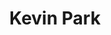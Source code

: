 ---
title: Kevin Park
name: Kevin Park
name-sort: Park, Kevin
totals:
- event: Brier
  games: 64
  wins: 43
  losses: 21
  inturn-total: 532
  inturn-percent: 82
  outturn-total: 648
  outturn-percent: 82
  draw-total: 467
  draw-percent: 79
  takeout-total: 713
  takeout-percent: 84
  shots-total: 1180
  shots-percent: 82
- event: Trials (Men)
  games: 25
  wins: 8
  losses: 17
  inturn-total: 218
  inturn-percent: 77
  outturn-total: 246
  outturn-percent: 78
  draw-total: 203
  draw-percent: 72
  takeout-total: 261
  takeout-percent: 82
  shots-total: 464
  shots-percent: 77
years:
- year: 1991
  event: Brier
  team: AB
  position: Third
  games: 13
  wins: 10
  losses: 3
  inturn-total: 128
  inturn-percent: 88
  outturn-total: 119
  outturn-percent: 80
  draw-total: 75
  draw-percent: 77
  takeout-total: 172
  takeout-percent: 88
  shots-total: 247
  shots-percent: 85
- year: 1992
  event: Brier
  team: AB
  position: Third
  games: 12
  wins: 8
  losses: 4
  inturn-total: 119
  inturn-percent: 77
  outturn-total: 109
  outturn-percent: 84
  draw-total: 114
  draw-percent: 80
  takeout-total: 114
  takeout-percent: 81
  shots-total: 228
  shots-percent: 80
- year: 1995
  event: Brier
  team: AB
  position: Third
  games: 13
  wins: 8
  losses: 5
  inturn-total: 113
  inturn-percent: 81
  outturn-total: 118
  outturn-percent: 75
  draw-total: 85
  draw-percent: 74
  takeout-total: 146
  takeout-percent: 80
  shots-total: 231
  shots-percent: 78
- year: 2009
  event: Brier
  team: MB
  position: Third
  games: 15
  wins: 10
  losses: 5
  inturn-total: 98
  inturn-percent: 77
  outturn-total: 178
  outturn-percent: 87
  draw-total: 91
  draw-percent: 78
  takeout-total: 185
  takeout-percent: 86
  shots-total: 276
  shots-percent: 84
- year: 2010
  event: Brier
  team: MB
  position: Third
  games: 11
  wins: 7
  losses: 4
  inturn-total: 74
  inturn-percent: 86
  outturn-total: 124
  outturn-percent: 82
  draw-total: 102
  draw-percent: 83
  takeout-total: 96
  takeout-percent: 84
  shots-total: 198
  shots-percent: 84
- year: 1997
  event: Trials (Men)
  team: PAR
  position: Fourth
  games: 9
  wins: 1
  losses: 8
  inturn-total: 90
  inturn-percent: 74
  outturn-total: 72
  outturn-percent: 73
  draw-total: 74
  draw-percent: 66
  takeout-total: 88
  takeout-percent: 80
  shots-total: 162
  shots-percent: 73
- year: 2001
  event: Trials (Men)
  team: PAR
  position: Third
  games: 4
  wins: 1
  losses: 3
  inturn-total: 36
  inturn-percent: 72
  outturn-total: 38
  outturn-percent: 63
  draw-total: 45
  draw-percent: 64
  takeout-total: 29
  takeout-percent: 73
  shots-total: 74
  shots-percent: 68
- year: 2001
  event: Trials (Men)
  team: PAR
  position: Fourth
  games: 4
  wins: 1
  losses: 3
  inturn-total: 36
  inturn-percent: 80
  outturn-total: 36
  outturn-percent: 78
  draw-total: 29
  draw-percent: 76
  takeout-total: 43
  takeout-percent: 81
  shots-total: 72
  shots-percent: 79
- year: 2001
  event: Trials (Men)
  team: Totals
  games: 8
  wins: 2
  losses: 6
  inturn-total: 72
  inturn-percent: 76
  outturn-total: 74
  outturn-percent: 70
  draw-total: 74
  draw-percent: 69
  takeout-total: 72
  takeout-percent: 78
  shots-total: 146
  shots-percent: 73
- year: 2009
  event: Trials (Men)
  team: STOU
  position: Third
  games: 8
  wins: 5
  losses: 3
  inturn-total: 56
  inturn-percent: 83
  outturn-total: 100
  outturn-percent: 87
  draw-total: 55
  draw-percent: 85
  takeout-total: 101
  takeout-percent: 85
  shots-total: 156
  shots-percent: 85
vs:
- Abel, Clinton
- Adams, Brian
- Adams, Kevin
- Allan, John
- Anderson, Chris
- Andrews, Robert
- Armstrong, Jim
- Armstrong, Mark
- Bentley, Dan
- Bentley, Darren
- Biron, Louis
- Bitz, Scott
- Boland, John
- Bryant, Doug
- Buck, Wyatt
- Burgess, Craig
- Burtnyk, Kerry
- Butler, Mark
- Butler, Mike
- Butler, Ted
- Campbell, Robert
- Carey, Dan
- Carter, Andrew
- Case, Peter
- Champion, Kevin
- Charteris, Wayne
- Chorostkowski, Brad
- Clarke, Dave
- Coady, Mike
- Collin, Simon
- Collison, Brian
- Corner, Peter
- Coster, Dave
- Crete, Martin
- Crowell, Phil
- Cunningham, Geoff
- Dacey, Mark
- Elkin, Derek
- Feldman, Alfred
- Fenton, Keith
- Fitzherbert, Brad
- Fitzner-LeBlanc, Ian
- Flaxey, Caleb
- Florence, Malcolm
- Folk, Rick
- Fowler, Ed
- Foy, Sandy
- Fry, Ryan
- Gagnon, Jean
- Gagnon, Steeve
- Gallant, Peter
- Gavin, Martin
- Geall, Sean
- Gibson, Andrew
- Gionest, Francois
- Goss, Glenn
- Granchelli, Kris
- Grattan, James
- Gretzinger, Bert
- Grundy, John
- Gudereit, Kerry
- Gushue, Brad
- Hackner, Al
- Haines, Chuck
- Harnden, E.J.
- Harnden, Ryan
- Harris, Tom
- Harrison, Neil
- Hart, Richard
- Harvey, Paul
- Hebert, Ben
- Hebert, Brad
- Heidt, Brad
- Henderson, Jeffrey
- Henderson, Scott
- Hicke, Dean
- Howard, Glenn
- Howard, Russ
- Howard, Steven
- Iverson, Dave
- Jacobs, Brad
- Jakubo, Mike
- Jenkins, Bill
- Jones, Dave
- Jordison, Joel
- Kawaja, John
- Kennedy, Marc
- Kennedy, Mike
- Kent, Gerry
- Kieley, Phil
- Koe, Jamie
- Koe, Kevin
- Korab, Jamie
- Korte, Bruce
- Korte, Roger
- Lafleur, Andre
- Laing, Brent
- Lang, Rick
- Lappalainen, Art
- LeCocq, Vance
- Lemery, Dan
- Lohnes, Bruce
- MacDonald, Blake
- MacDonald, Rod
- MacFadyen, Bill
- MacFadyen, Ted
- MacLean, Rob
- MacLean, Stuart
- MacPherson, Brad
- MacPherson, Bryan
- Markowsky, Rob
- Martin, Kevin
- Mayne, Dave
- McCusker, Brian
- McHargue, Ken
- McKee, Darrell
- Meakin, Rob
- Menard, Jean-Michel
- Middaugh, Wayne
- Mimeault, Bernard
- Mimeault, Greg
- Mitchell, Gary
- Monkman, Greg
- Morris, John
- Moss, Steve
- Neufeld, Chris
- Nichols, Mark
- Novakowski, Bob
- Odian, Scott
- Odishaw, Grant
- Olson, Mark-2
- Ormbsy, Dan
- Orme, Tyler
- O'Rourke, Mark
- Ouimet, Luc
- Patriquin, Chuck
- Peddigrew, Ken
- Perozak, Brian
- Perron, Rick
- Perroud, Pat
- Peters, Vic
- Pierce, Brent
- Pineau, Larry
- Power, Joe
- Ravndal, Clayton
- Recksiedler, Kevin
- Reddick, Don
- Reid, Serge
- Richard, Gerry
- Richard, Jeff
- Robinson, Andrew
- Rudd, Don
- Ryan, Jeff
- Ryan, Pat
- Rycroft, Carter
- Savill, Craig
- Schmidt, Aryn
- Seabrook, Matt
- Sharp, Warren
- Shypitka, Tom
- Skanes, Robert
- Skillen, Aaron
- Smith, Kent
- Solberg, Jonathon
- Stoughton, Jeff
- Sylvain, Eric
- Tetley, Ross
- Thiessen, Nolan
- Thompson, Ron
- Toner, Lee
- Tremblay, Roderigue
- Tresoor, Ken
- Tuton, Craig
- Van Den Berghe, Garry
- Van Dine, Steve
- Vaughan, Jason
- Vautour, Joseph
- Villeneuve, Steeve
- Walsh, Jim
- Werenich, Ed
- Whitehead, Kevin
- Woytowich, Randy
- Xidos, George
- Young, Neil
- Adam, Gerry
- Armstrong, Doug
- Bailey, Scott
- Bartlett, Don
- Epping, John
- Ferbey, Randy
- Forrest, Tyler
- Frans, Joseph
- Gould, Steve
- Gunnlaugson, Jason
- Hannah, Brad
- Harris, Mike
- Harvey, Don
- Johnston, Wade
- Karrys, George
- Laycock, Steve
- Loevenmark, Phil
- MacDonald, Brent
- McAulay, Greg
- McCarrel, Graeme
- Mead, Jon
- Mellof, David
- Miki, Bryan
- Mitchell, Collin
- Nedohin, David
- Nicholls, Peter
- Patterson, Scott
- Pfeifer, Scott
- Ramcharan, Rudy
- Richter, Justin
- Rocque, Marcel
- Sharp, Jeff
- Simmons, Pat
- Smith, Dave
- Sveistrup, Jody
- Tetley, Ian
- Ursel, Bob
- Vandenberghe, Garry
- Walchuk, Don
- Whittle, Mark
- Zawada, Braden
---